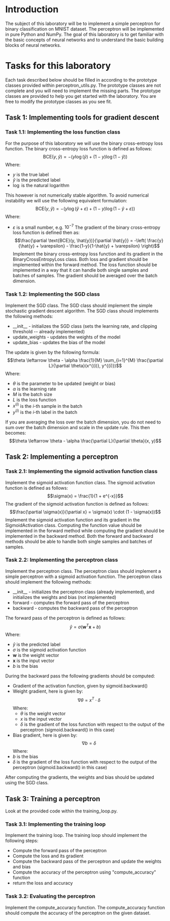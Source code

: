# Introduction

The subject of this laboratory will be to implement a simple perceptron for binary classification on MNIST dataset. The perceptron will be implemented in pure Python and NumPy. The goal of this laboratory is to get familiar with the basic concepts of neural networks and to understand the basic building blocks of neural networks.

# Tasks for this laboratory
Each task described below should be filled in according to the prototype classes provided within perceptron_utils.py. The prototype classes are not complete and you will need to implement the missing parts. The prototype classes are provided to help you get started with the laboratory. You are free to modify the prototype classes as you see fit.
## Task 1: Implementing tools for gradient descent
### Task 1.1: Implementing the loss function class
For the purpose of this laboratory we will use the binary cross-entropy loss function. The binary cross-entropy loss function is defined as follows:
$$\text{BCE}(y, \hat{y}) = - \left( y \log(\hat{y}) + (1 - y) \log(1 - \hat{y}) \right)$$
Where:
- $y$ is the true label
- $\hat{y}$ is the predicted label
- $\log$ is the natural logarithm

This however is not numerically stable algorithm. To avoid numerical instability we will use the following equivalent formulation:
$$\text{BCE}(y, \hat{y}) = - \left( y \log(\hat{y} + \varepsilon) + (1 - y) \log(1 - \hat{y} + \varepsilon) \right)$$
Where:
- $\varepsilon$ is a small number, e.g. $10^{-7}$
The gradient of the binary cross-entropy loss function is defined then as:
$$\frac{\partial \text{BCE}(y, \hat{y})}{\partial \hat{y}} = -\left( \frac{y}{\hat{y} + \varepsilon} - \frac{1-y}{1-\hat{y} + \varepsilon} \right)$$
Implement the binary cross-entropy loss function and its gradient in the BinaryCrossEntropyLoss class. Both loss and gradient should be implemented within the forward method. The loss function should be implemented in a way that it can handle both single samples and batches of samples. The gradient should be averaged over the batch dimension.

### Task 1.2: Implementing the SGD class
Implement the SGD class. The SGD class should implement the simple stochastic gradient descent algorithm. The SGD class should implements the following methods:
- \_\_init\_\_ - initializes the SGD class (sets the learning rate, and clipping threshold -- already implemented)
- update_weights - updates the weights of the model
- update_bias - updates the bias of the model

The update is given by the following formula:
$$\theta \leftarrow \theta - \alpha \frac{1}{M} \sum_{i=1}^{M} \frac{\partial L}{\partial \theta}(x^{(i)}, y^{(i)})$$
Where:
- $\theta$ is the parameter to be updated (weight or bias)
- $\alpha$ is the learning rate
- $M$ is the batch size
- $L$ is the loss function
- $x^{(i)}$ is the $i$-th sample in the batch
- $y^{(i)}$ is the $i$-th label in the batch

If you are averaging the loss over the batch dimension, you do not need to sum over the batch dimension and scale in the update rule. This then becomes:
$$\theta \leftarrow \theta - \alpha \frac{\partial L}{\partial \theta}(x, y)$$

## Task 2: Implementing a perceptron
### Task 2.1: Implementing the sigmoid activation function class
Implement the sigmoid activation function class. The sigmoid activation function is defined as follows:
$$\sigma(x) = \frac{1}{1 + e^{-x}}$$
The gradient of the sigmoid activation function is defined as follows:
$$\frac{\partial \sigma(x)}{\partial x} = \sigma(x) \cdot (1 - \sigma(x))$$
Implement the sigmoid activation function and its gradient in the SigmoidActivation class. Computing the function value should be implemented in the forward method while computing the gradient should be implemented in the backward method. Both the forward and backward methods should be able to handle both single samples and batches of samples.

### Task 2.2: Implementing the perceptron class
Implement the perceptron class. The perceptron class should implement a simple perceptron with a sigmoid activation function. The perceptron class should implement the following methods:
- \_\_init\_\_ - initializes the perceptron class (already implemented), and initializes the weights and bias (not implemented)
- forward - computes the forward pass of the perceptron
- backward - computes the backward pass of the perceptron

The forward pass of the perceptron is defined as follows:
$$\hat{y} = \sigma(\mathbf{w}^T \mathbf{x} + b)$$
Where:
- $\hat{y}$ is the predicted label
- $\sigma$ is the sigmoid activation function
- $\mathbf{w}$ is the weight vector
- $\mathbf{x}$ is the input vector
- $b$ is the bias

During the backward pass the following gradients should be computed:
- Gradient of the activation function, given by sigmoid.backward()
- Weight gradient, here is given by:
$$\nabla \theta = x^T \cdot \delta$$
Where:
    - $\theta$ is the weight vector
    - $x$ is the input vector
    - $\delta$ is the gradient of the loss function with respect to the output of the perceptron (sigmoid.backward() in this case)
- Bias gradient, here is given by:
$$\nabla b = \delta$$
Where:
- $b$ is the bias
- $\delta$ is the gradient of the loss function with respect to the output of the perceptron (sigmoid.backward() in this case)

After computing the gradients, the weights and bias should be updated using the SGD class.

## Task 3: Training a perceptron
Look at the provided code within the training_loop.py. 
### Task 3.1: Implementing the training loop
Implement the training loop. The training loop should implement the following steps:
- Compute the forward pass of the perceptron
- Compute the loss and its gradient
- Compute the backward pass of the perceptron and update the weights and bias
- Compute the accuracy of the perceptron using "compute_accuracy" function
- return the loss and accuracy

### Task 3.2: Evaluating the perceptron
Implement the compute_accuracy function. The compute_accuracy function should compute the accuracy of the perceptron on the given dataset.
